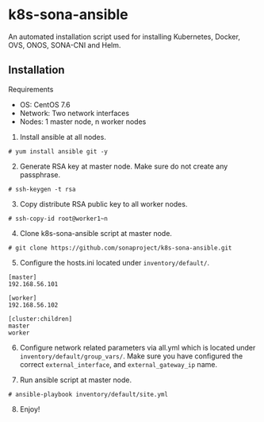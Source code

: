 # k8s-sona-ansible
An automated installation script used for installing Kubernetes, Docker, OVS, ONOS, SONA-CNI and Helm.

## Installation
Requirements
- OS: CentOS 7.6
- Network: Two network interfaces
- Nodes: 1 master node, n worker nodes

1. Install ansible at all nodes.
```
# yum install ansible git -y
```

2. Generate RSA key at master node. Make sure do not create any passphrase.
```
# ssh-keygen -t rsa
```

3. Copy distribute RSA public key to all worker nodes.
```
# ssh-copy-id root@worker1~n
```

4. Clone k8s-sona-ansible script at master node.
```
# git clone https://github.com/sonaproject/k8s-sona-ansible.git
```

5. Configure the hosts.ini located under ```inventory/default/```.
```
[master]
192.168.56.101

[worker]
192.168.56.102

[cluster:children]
master
worker
```

6. Configure network related parameters via all.yml which is located under ```inventory/default/group_vars/```.
Make sure you have configured the correct ```external_interface```, and ```external_gateway_ip``` name.

7. Run ansible script at master node.
```
# ansible-playbook inventory/default/site.yml
```

8. Enjoy!
